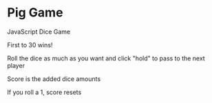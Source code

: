 # Pig Game
 JavaScript Dice Game

First to 30 wins!

Roll the dice as much as you want and click "hold" to pass to the next player

Score is the added dice amounts 

If you roll a 1, score resets
